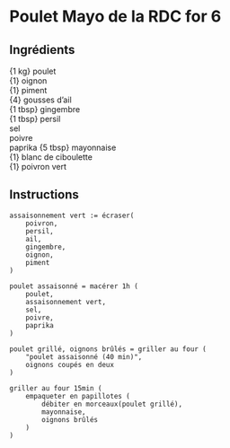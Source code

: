 Poulet Mayo de la RDC for 6
==========

## Ingrédients

{1 kg} poulet  
{1} oignon  
{1} piment  
{4} gousses d’ail  
{1 tbsp} gingembre  
{1 tbsp} persil  
sel  
poivre  
paprika
{5 tbsp} mayonnaise  
{1} blanc de ciboulette  
{1} poivron vert  

## Instructions
 
    assaisonnement vert := écraser(
        poivron, 
        persil, 
        ail, 
        gingembre, 
        oignon,
        piment
    )

    poulet assaisonné = macérer 1h (
        poulet,
        assaisonnement vert,
        sel,
        poivre,
        paprika
    )
        
    poulet grillé, oignons brûlés = griller au four (
        "poulet assaisonné (40 min)",
        oignons coupés en deux 
    )

    griller au four 15min (
        empaqueter en papillotes (
            débiter en morceaux(poulet grillé),
            mayonnaise,
            oignons brûlés
        )
    )

